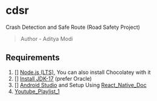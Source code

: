 # cdsr
Crash Detection and Safe Route (Road Safety Project)
> Author - Aditya Modi

## Requirements
1. [] [Node.js (LTS)](https://nodejs.org/en/download), You can also install Chocolatey with it
2. [] [Install JDK-17](https://www.oracle.com/java/technologies/downloads/) (prefer Oracle)
3. [] [Android Studio](https://developer.android.com/studio) and Setup Using [React_Native_Doc](https://reactnative.dev/docs/set-up-your-environment)
4. [Youtube_Playlist_1](https://youtu.be/JKccS9k56_I?si=se3DYezYg3S4zoUm)